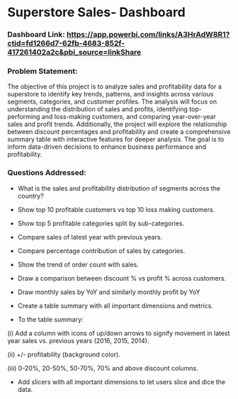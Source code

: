 # Superstore Sales- Dashboard

### Dashboard Link: https://app.powerbi.com/links/A3HrAdW8R1?ctid=fd1266d7-62fb-4683-852f-417261402a2c&pbi_source=linkShare

### Problem Statement:

The objective of this project is to analyze sales and profitability data for a superstore to identify key trends, patterns, and insights across various segments, categories, and customer profiles. The analysis will focus on understanding the distribution of sales and profits, identifying top-performing and loss-making customers, and comparing year-over-year sales and profit trends. Additionally, the project will explore the relationship between discount percentages and profitability and create a comprehensive summary table with interactive features for deeper analysis. The goal is to inform data-driven decisions to enhance business performance and profitability.


### Questions Addressed:

- What is the sales and profitability distribution of segments across the country?

- Show top 10 profitable customers vs top 10 loss making customers.

- Show top 5 profitable categories split by sub-categories.

- Compare sales of latest year with previous years.

- Compare percentage contribution of sales by categories.

- Show the trend of order count with sales.

- Draw a comparison between discount % vs profit % across customers.

- Draw monthly sales by YoY and similarly monthly profit by YoY

- Create a table summary with all important dimensions and metrics.

- To the table summary:

(i) Add a column with icons of up/down arrows to signify movement in latest year sales vs. previous years (2016, 2015, 2014).

(ii) +/- profitability (background color).

(iii) 0-20%, 20-50%, 50-70%, 70% and above discount columns.

- Add slicers with all important dimensions to let users slice and dice the data.
